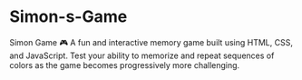 # Simon-s-Game
Simon Game 🎮 A fun and interactive memory game built using HTML, CSS, and JavaScript. Test your ability to memorize and repeat sequences of colors as the game becomes progressively more challenging.
